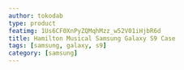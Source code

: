 ```yaml
---
author: tokodab
type: product
featimg: 1Us6CF0XnPyZQMqhMzz_w52V01iHjbR6d
title: Hamilton Musical Samsung Galaxy S9 Case
tags: [samsung, galaxy, s9]
category: [samsung]
---
```

